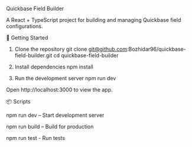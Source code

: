 Quickbase Field Builder

A React + TypeScript project for building and managing Quickbase field configurations.

🚀 Getting Started

1. Clone the repository
   git clone git@github.com:Bozhidar96/quickbase-field-builder.git
   cd quickbase-field-builder

2. Install dependencies
   npm install

3. Run the development server
   npm run dev

Open http://localhost:3000
to view the app.


📦 Scripts

npm run dev – Start development server

npm run build – Build for production

npm run test - Run tests